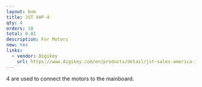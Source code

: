 ```yaml
---
layout: bom
title: JST XHP-4
qty: 4
orders: 10
total: 0.81
description: For Motors
new: Yes
links:
  - vendor: Digikey
    url: https://www.digikey.com/en/products/detail/jst-sales-america-inc/XHP-4/683353
---
```

4 are used to connect the motors to the mainboard.